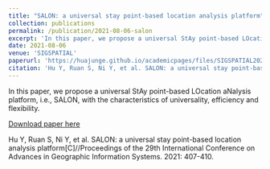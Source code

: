 ```yaml
---
title: "SALON: a universal stay point-based location analysis platform"
collection: publications
permalink: /publication/2021-08-06-salon
excerpt: 'In this paper, we propose a universal StAy point-based LOcation aNalysis platform, i.e., SALON, with the characteristics of universality, efficiency and flexibility.'
date: 2021-08-06
venue: 'SIGSPATIAL'
paperurl: 'https://huajunge.github.io/academicpages/files/SIGSPATIAL2021Salon.pdf'
citation: 'Hu Y, Ruan S, Ni Y, et al. SALON: a universal stay point-based location analysis platform[C]//Proceedings of the 29th International Conference on Advances in Geographic Information Systems. 2021: 407-410. <strong>(SIGSPATIAL 2021)</strong>. <i style='color:red'><strong>Best Demo Paper Award</strong></i>'
---
```

In this paper, we propose a universal StAy point-based LOcation aNalysis platform, i.e., SALON, with the characteristics of universality, efficiency and flexibility.

[Download paper here](https://huajunge.github.io/academicpages/files/SIGSPATIAL2021Salon.pdf)

Hu Y, Ruan S, Ni Y, et al. SALON: a universal stay point-based location analysis platform[C]//Proceedings of the 29th International Conference on Advances in Geographic Information Systems. 2021: 407-410.